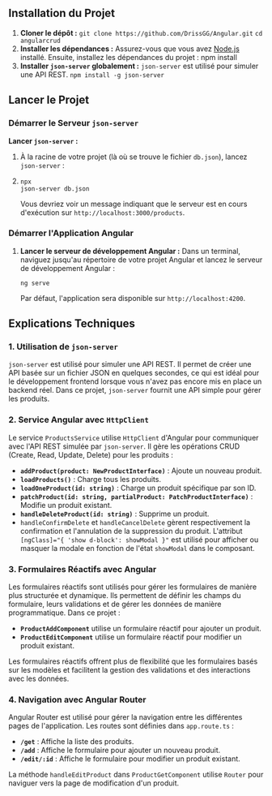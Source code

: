 ## Installation du Projet

1. **Cloner le dépôt :**
   `git clone https://github.com/DrissGG/Angular.git`
   `cd angularcrud`<angularcrud>
   </code></div></div></pre>
2. **Installer les dépendances :**
   Assurez-vous que vous avez [Node.js](https://nodejs.org/) installé. Ensuite, installez les dépendances du projet :
   npm install
   </code></div></div></pre>
3. **Installer `json-server` globalement :**
   `json-server` est utilisé pour simuler une API REST.
   `npm install -g json-server`
   </code></div></div></pre>

## Lancer le Projet

### Démarrer le Serveur `json-server`

**Lancer `json-server` :**

1. À la racine de votre projet (là où se trouve le fichier `db.json`), lancez `json-server` :
2. </span></div></div><div class="overflow-y-auto p-4" dir="ltr"><code class="!whitespace-pre hljs language-bash">npx json-server db.json
   </code></div></div></pre>

   Vous devriez voir un message indiquant que le serveur est en cours d'exécution sur `http://localhost:3000/products`.

### Démarrer l'Application Angular

1. **Lancer le serveur de développement Angular :**
   Dans un terminal, naviguez jusqu'au répertoire de votre projet Angular et lancez le serveur de développement Angular :

   `ng serve`
   </code></div></div></pre>

   Par défaut, l'application sera disponible sur `http://localhost:4200`.

## Explications Techniques

### 1. **Utilisation de `json-server`**

`json-server` est utilisé pour simuler une API REST. Il permet de créer une API basée sur un fichier JSON en quelques secondes, ce qui est idéal pour le développement frontend lorsque vous n'avez pas encore mis en place un backend réel. Dans ce projet, `json-server` fournit une API simple pour gérer les produits.

### 2. **Service Angular avec `HttpClient`**

Le service `ProductsService` utilise `HttpClient` d'Angular pour communiquer avec l'API REST simulée par `json-server`. Il gère les opérations CRUD (Create, Read, Update, Delete) pour les produits :

* **`addProduct(product: NewProductInterface)`** : Ajoute un nouveau produit.
* **`loadProducts()`** : Charge tous les produits.
* **`loadOneProduct(id: string)`** : Charge un produit spécifique par son ID.
* **`patchProduct(id: string, partialProduct: PatchProductInterface)`** : Modifie un produit existant.
* **`handleDeleteProduct(id: string)`** : Supprime un produit.
* `handleConfirmDelete` et `handleCancelDelete` gèrent respectivement la confirmation et l'annulation de la suppression du produit. L'attribut `[ngClass]="{ 'show d-block': showModal }"` est utilisé pour afficher ou masquer la modale en fonction de l'état `showModal` dans le composant.

### 3. **Formulaires Réactifs avec Angular**

Les formulaires réactifs sont utilisés pour gérer les formulaires de manière plus structurée et dynamique. Ils permettent de définir les champs du formulaire, leurs validations et de gérer les données de manière programmatique. Dans ce projet :

* **`ProductAddComponent`** utilise un formulaire réactif pour ajouter un produit.
* **`ProductEditComponent`** utilise un formulaire réactif pour modifier un produit existant.

Les formulaires réactifs offrent plus de flexibilité que les formulaires basés sur les modèles et facilitent la gestion des validations et des interactions avec les données.

### 4. **Navigation avec Angular Router**

Angular Router est utilisé pour gérer la navigation entre les différentes pages de l'application. Les routes sont définies dans `app.route.ts` :

* **`/get`** : Affiche la liste des produits.
* **`/add`** : Affiche le formulaire pour ajouter un nouveau produit.
* **`/edit/:id`** : Affiche le formulaire pour modifier un produit existant.

La méthode `handleEditProduct` dans `ProductGetComponent` utilise `Router` pour naviguer vers la page de modification d'un produit.
